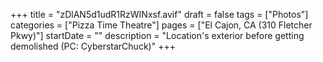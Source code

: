 +++
title = "zDlAN5d1udR1RzWINxsf.avif"
draft = false
tags = ["Photos"]
categories = ["Pizza Time Theatre"]
pages = ["El Cajon, CA (310 Fletcher Pkwy)"]
startDate = ""
description = "Location's exterior before getting demolished (PC: CyberstarChuck)"
+++
